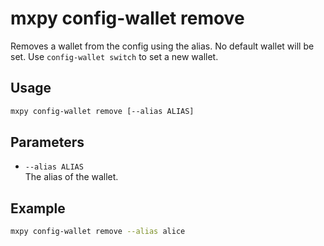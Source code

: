 # mxpy config-wallet remove

Removes a wallet from the config using the alias. No default wallet will be set. Use `config-wallet switch` to set a new wallet.

## Usage

```bash
mxpy config-wallet remove [--alias ALIAS]
```

## Parameters

- `--alias ALIAS`  
  The alias of the wallet.

## Example

```bash
mxpy config-wallet remove --alias alice

